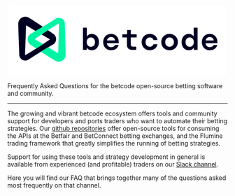 <p align="center">
    <img src="img/logo-full.png" alt="betcode logo">
</p>

Frequently Asked Questions for the betcode open-source betting software and community.

---

The growing and vibrant betcode ecosystem offers tools and community support for developers and ports traders who want to automate their betting strategies. Our [github repositories](https://github.com/betcode-org) offer open-source tools for consuming the APIs at the Betfair and BetConnect betting exchanges, and the Flumine trading framework that greatly simplifies the running of betting strategies.

Support for using these tools and strategy development in general is available from experienced (and profitable) traders on our [Slack channel](https://join.slack.com/t/betcode-org/shared_invite/zt-h0ato238-PPbfU_T7Ji0ORjz0ESIJkg).

Here you will find our FAQ that brings together many of the questions asked most frequently on that channel.